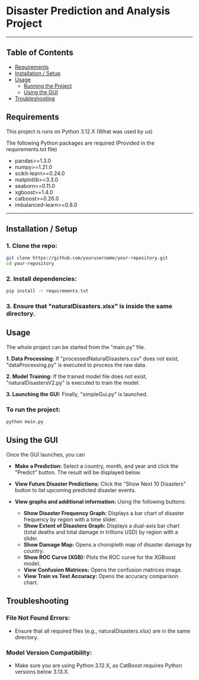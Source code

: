 # Disaster Prediction and Analysis Project

---

## Table of Contents

- [Requirements](#requirements)
- [Installation / Setup](#installation)
- [Usage](#usage)
  - [Running the Project](#running-the-project)
  - [Using the GUI](#using-the-gui)
- [Troubleshooting](#troubleshooting)

## Requirements

This project is runs on Python 3.12.X (What was used by us)

The following Python packages are required (Provided in the requirements.txt file)

- pandas>=1.3.0
- numpy>=1.21.0
- scikit-learn>=0.24.0
- matplotlib>=3.3.0
- seaborn>=0.11.0
- xgboost>=1.4.0
- catboost>=0.26.0
- imbalanced-learn>=0.8.0

---

## Installation / Setup

### 1. Clone the repo:
```bash
git clone https://github.com/yourusername/your-repository.git
cd your-repository
```

### 2. Install dependencies:
```bash
pip install -r requirementx.txt
```

### 3. Ensure that "naturalDisasters.xlsx" is inside the same directory.


## Usage
The whole project can be started from the "main.py" file.

**1. Data Processing:**
If "processedNaturalDisasters.csv" does not exist, "dataProcessing.py" is executed to process the raw data.

**2. Model Training:**
If the trained model file does not exist, "naturalDisastersV2.py" is executed to train the model.

**3. Launching the GUI:**
Finally, "simpleGui.py" is launched.

### To run the project:
```bash
python main.py
```

## Using the GUI
Once the GUI launches, you can

- **Make a Prediction:**
Select a country, month, and year and click the "Predict" button. The result will be displayed below.

- **View Future Disaster Predictions:**
Click the "Show Next 10 Disasters" button to list upcoming predicted disaster events.

- **View graphs and additional information:**
    Using the following buttons:
    - **Show Disaster Frequency Graph:**
      Displays a bar chart of disaster frequency by region with a time slider.
    - **Show Extent of Disasters Graph:** Displays a dual-axis bar chart (total deaths and total damage in trillions USD) by region with a slider.
    - **Show Damage Map:** Opens a choropleth map of disaster damage by country.
    - **Show ROC Curve (XGB):** Plots the ROC curve for the XGBoost model.
    - **View Confusion Matrices:** Opens the confusion matrices image.
    - **View Train vs Test Accuracy:** Opens the accuracy comparison chart.

## Troubleshooting

### File Not Found Errors:
- Ensure that all required files (e.g., naturalDisasters.xlsx) are in the same directory.

### Model Version Compatibility:
- Make sure you are using Python 3.12.X, as CatBoost requires Python versions below 3.13.X.
